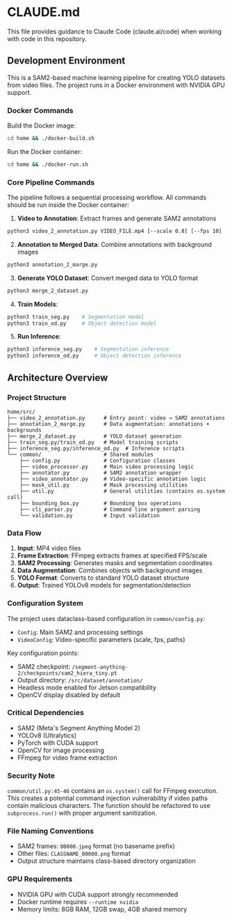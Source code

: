 # CLAUDE.md

This file provides guidance to Claude Code (claude.ai/code) when working with code in this repository.

## Development Environment

This is a SAM2-based machine learning pipeline for creating YOLO datasets from video files. The project runs in a Docker environment with NVIDIA GPU support.

### Docker Commands

Build the Docker image:
```bash
cd home && ./docker-build.sh
```

Run the Docker container:
```bash
cd home && ./docker-run.sh
```

### Core Pipeline Commands

The pipeline follows a sequential processing workflow. All commands should be run inside the Docker container:

1. **Video to Annotation**: Extract frames and generate SAM2 annotations
```bash
python3 video_2_annotation.py VIDEO_FILE.mp4 [--scale 0.8] [--fps 10]
```

2. **Annotation to Merged Data**: Combine annotations with background images
```bash
python3 annotation_2_marge.py
```

3. **Generate YOLO Dataset**: Convert merged data to YOLO format
```bash
python3 merge_2_dataset.py
```

4. **Train Models**:
```bash
python3 train_seg.py    # Segmentation model
python3 train_od.py     # Object detection model
```

5. **Run Inference**:
```bash
python3 inference_seg.py    # Segmentation inference
python3 inference_od.py     # Object detection inference
```

## Architecture Overview

### Project Structure
```
home/src/
├── video_2_annotation.py      # Entry point: video → SAM2 annotations
├── annotation_2_marge.py      # Data augmentation: annotations + backgrounds
├── merge_2_dataset.py         # YOLO dataset generation
├── train_seg.py/train_od.py   # Model training scripts
├── inference_seg.py/inference_od.py  # Inference scripts
└── common/                    # Shared modules
    ├── config.py              # Configuration classes
    ├── video_processor.py     # Main video processing logic
    ├── annotator.py           # SAM2 annotation wrapper
    ├── video_annotator.py     # Video-specific annotation logic
    ├── mask_util.py           # Mask processing utilities
    ├── util.py                # General utilities (contains os.system call)
    ├── bounding_box.py        # Bounding box operations
    ├── cli_parser.py          # Command line argument parsing
    └── validation.py          # Input validation
```

### Data Flow
1. **Input**: MP4 video files
2. **Frame Extraction**: FFmpeg extracts frames at specified FPS/scale
3. **SAM2 Processing**: Generates masks and segmentation coordinates
4. **Data Augmentation**: Combines objects with background images
5. **YOLO Format**: Converts to standard YOLO dataset structure
6. **Output**: Trained YOLOv8 models for segmentation/detection

### Configuration System
The project uses dataclass-based configuration in `common/config.py`:
- `Config`: Main SAM2 and processing settings
- `VideoConfig`: Video-specific parameters (scale, fps, paths)

Key configuration points:
- SAM2 checkpoint: `/segment-anything-2/checkpoints/sam2_hiera_tiny.pt`
- Output directory: `/src/dataset/annotation/`
- Headless mode enabled for Jetson compatibility
- OpenCV display disabled by default

### Critical Dependencies
- SAM2 (Meta's Segment Anything Model 2)
- YOLOv8 (Ultralytics)
- PyTorch with CUDA support
- OpenCV for image processing
- FFmpeg for video frame extraction

### Security Note
`common/util.py:45-46` contains an `os.system()` call for FFmpeg execution. This creates a potential command injection vulnerability if video paths contain malicious characters. The function should be refactored to use `subprocess.run()` with proper argument sanitization.

### File Naming Conventions
- SAM2 frames: `00000.jpeg` format (no basename prefix)
- Other files: `CLASSNAME_00000.png` format
- Output structure maintains class-based directory organization

### GPU Requirements
- NVIDIA GPU with CUDA support strongly recommended
- Docker runtime requires `--runtime nvidia`
- Memory limits: 8GB RAM, 12GB swap, 4GB shared memory